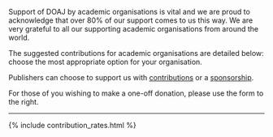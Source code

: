 Support of DOAJ by academic organisations is vital and we are proud to acknowledge that over 80% of our support comes to us this way. We are very grateful to all our supporting academic organisations from around the world.

The suggested contributions for academic organisations are detailed below: choose the most appropriate option for your organisation. 

Publishers can choose to support us with [contributions](/support/publisher-supporter/) or a [sponsorship](/support/sponsors/).

For those of you wishing to make a one-off donation, please use the form to the right.

---

{% include contribution_rates.html %}
